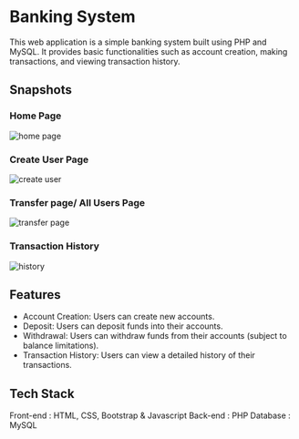 # Banking System
This web application is a simple banking system built using PHP and MySQL. It provides basic functionalities such as account creation, making transactions, and viewing transaction history.
## Snapshots

### Home Page
![home page](https://github.com/NukeVdnt/TSF-Banking-System/blob/main/snapshots/main.png)

### Create User Page
![create user](https://github.com/NukeVdnt/TSF-Banking-System/blob/main/snapshots/createuser.png)

### Transfer page/ All Users Page
![transfer page](https://github.com/NukeVdnt/TSF-Banking-System/blob/main/snapshots/transfer.png)

### Transaction History
![history](https://github.com/NukeVdnt/TSF-Banking-System/blob/main/snapshots/history.png)

## Features 
- Account Creation: Users can create new accounts.
- Deposit: Users can deposit funds into their accounts.
- Withdrawal: Users can withdraw funds from their accounts (subject to balance limitations).
- Transaction History: Users can view a detailed history of their transactions.

## Tech Stack 
Front-end : HTML, CSS, Bootstrap & Javascript 
Back-end : PHP 
Database : MySQL   


